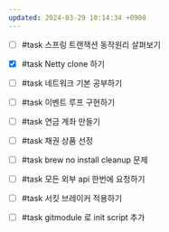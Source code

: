 ```yaml
---
updated: 2024-03-29 10:14:34 +0900
---
```


- [ ] #task 스프링 트랜잭션 동작원리 살펴보기
- [x] #task Netty clone 하기
- [ ] #task 네트워크 기본 공부하기
- [ ] #task 이벤트 루프 구현하기

- [ ] #task 연금 계좌 만들기
- [ ] #task 채권 상품 선정

- [ ] #task brew no install cleanup 문제
- [ ] #task 모든 외부 api 한번에 요청하기
- [ ] #task 서킷 브레이커 적용하기

- [ ] #task gitmodule 로 init script 추가
